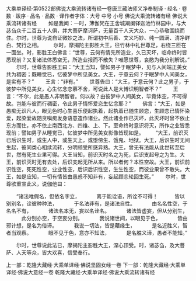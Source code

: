 大乘单译经·第0522部佛说大乘流转诸有经一卷唐三藏法师义净奉制译
· 经名 · 卷数 · 跋序
· 品名 · 品数 · 译作者字体：大号 中号 小号
佛说大乘流转诸有经
佛说大乘流转诸有经
　　如是我闻：一时，薄伽梵在王舍城羯阑铎迦池竹林园中，与大苾刍众千二百五十人俱，并大菩萨摩诃萨，无量百千人天大众，一心恭敬围绕而住。尔时，世尊为说自证微妙之法，所谓初中后善、文义巧妙、纯一圆满、清净鲜白、梵行之相。
　　尔时，摩揭陀主影胜大王，往竹林中礼世尊足，右绕三匝在一面坐。时，影胜王白佛言：“世尊，云何有情先所造业，久已灭坏，临命终时皆悉现前？又复诸法体悉空无，所造业报而不散失？唯愿世尊，哀愍为我分别解说。”
　　尔时，世尊告影胜王曰：“大王当知，譬如男子于眠梦中，见与人间端正美女共为稠密；既睡觉已，忆彼梦中所见美女。大王，于意云何？于眠梦中人间美女，是实有不？”
　　王言：“非有。”
　　世尊告曰：“大王，于意云何？此之男子，于彼梦中所见美女，心生忆念恋慕不舍，可说此人是大博识明智者不？”
　　王言：“不尔，此是愚人非明智者。何以故？由彼梦中人间美女，毕竟体空，不可得故。岂能与彼而行稠密，令此男子情怀爱恋生忆念耶？”
　　佛言：“大王，如是愚痴无识凡人，眼见色时心生喜乐便起执着，起执着已随生顾恋，生顾恋已情怀染爱，起染爱故随贪嗔痴发身语意造作诸业。然此诸业作已灭坏，此灭坏时曾不依止东方而住，亦不依止南西北方、四维、上、下。至命终时意识将灭，所作之业皆悉现前；譬如男子从睡觉已，忆彼梦中所见美女影像皆现如是。
　　“大王，前识灭已后识生时，或生人中，或生天上，或堕傍生、饿鬼、地狱。大王，后识生时无间生起，彼同类心相续流转，分明领受所感异熟。大王，曾无有法能从此世转至后世，然有死生业果可得。大王当知，前识灭时名之为死，后识支起号之为生。大王，前识灭时无有去处，后识支起无所从来。所以者何？本性空故。大王，前识前识性空，死死性空，业业性空，后识后识性空，生生性空，而彼业果曾不散失。大王，如是应知，一切有情皆由愚惑不知非有，妄起顾恋轮回生死。”
　　尔时，世尊欲重宣此义，说伽他曰：

　　“诸法唯假名，但依名字立，
　　　离于能诠语，所诠不可得！
　　　皆以别别名，诠彼种种法，
　　　于名法非有，是诸法自性。
　　　由名名性空，于名名不有，
　　　诸法名本无，妄以名诠名。
　　　诸法皆虚妄，但从分别生，
　　　此分别亦空，于空妄分别。
　　　我说诸世间，以眼见于色，
　　　皆由邪计想，是名为俗谛。
　　　我说一切法，皆是藉缘生，
　　　是名近胜义，智者当观察。
　　　眼不见于色，意亦不知法，
　　　是名胜义谛，愚者不能知。”

　　尔时，世尊说此法已，摩揭陀主影胜大王，深心顶受。时，诸苾刍，及大菩萨、人天等众，皆大欢喜，信受奉行。

上一部：乾隆大藏经·大乘单译经·佛说坚固女经一卷
下一部：乾隆大藏经·大乘单译经·佛说大意经一卷
乾隆大藏经·大乘单译经·佛说大乘流转诸有经